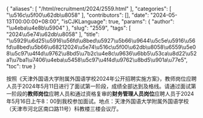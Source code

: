 {
    "aliases": [
        "/html/recruitment/2024/2559.html"
    ],
    "categories": [
        "\u516c\u5f00\u62db\u8058"
    ],
    "contributors": [],
    "date": "2024-05-13T00:00:00+08:00",
    "isCJKLanguage": true,
    "params": {
        "author": "\u4eba\u4e8b\u5904"
    },
    "slug": "2559",
    "tags": [
        "2024\u5e74\u62db\u8058"
    ],
    "title": "\u5929\u6d25\u5916\u56fd\u8bed\u5927\u5b66\u9644\u5c5e\u5916\u56fd\u8bed\u5b66\u68212024\u5e74\u516c\u5f00\u62db\u8058\u6559\u5e08\u5c97\u4f4d\u9762\u8bd5\u7b2c\u4e8c\u9636\u6bb5\u53ca\u8d22\u52a1\u7ba1\u7406\u4eba\u5458\u5c97\u4f4d\u9762\u8bd5\u901a\u77e5",
    "toc": true
}

按照《天津外国语大学附属外国语学校2024年公开招聘实施方案》，教师岗位应聘人员于2024年5月11日进行了面试第一阶段，成绩全部达到及格线。请通过面试第一阶段的**教师岗位**应聘人员和通过资格复审的**财务管理人员岗位**应聘人员于2024年5月16日上午8：00到我校参加面试。地点：天津外国语大学附属外国语学校（天津市河北区南口路11号）科教楼三楼会议厅。



  
